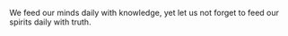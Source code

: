 We feed our minds daily with knowledge, yet let us not forget to feed our spirits daily with truth.
